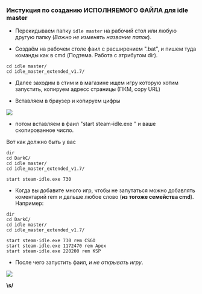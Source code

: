 ### Инстукция по созданию **ИСПОЛНЯЕМОГО ФАЙЛА** для idle master

+ Перекидываем папку `idle master` на рабочий стол или любую другую папку (*Важно не изменять название папок*).

+ Создаём на рабочем столе фаил с расширением ".bat", и пишем туда команды как в cmd (Подтема. Работа с атрибутом dir).

```
cd idle master/
cd idle_master_extended_v1.7/
```
+ Далее заходим в стим и в магазине ищем игру которую хотим запустить, копируем адресс страницы (ПКМ, copy URL)

+ Вставляем в браузер и копируем цифры

<!--фото 1-->
![](https://github.com/Stas-inside/Ready-made_settings_for_Idle-master/blob/main/Pictures/Capture.PNG)

+ потом вставляем в фаил "start steam-idle.exe " и ваше скопированное число.

Вот как должно быть у вас

```
dir
cd DarkC/
cd idle master/
cd idle_master_extended_v1.7/

start steam-idle.exe 730
```

+ Когда вы добавите много игр, чтобы не запутаться можно добавлять коментарий rem и двльше любое слово (**из тогоже семейства cmd**).
Например:
```
dir
cd DarkC/
cd idle master/
cd idle_master_extended_v1.7/

start steam-idle.exe 730 rem CSGO
start steam-idle.exe 1172470 rem Apex
start steam-idle.exe 220200 rem KSP
```

+ После чего запустить фаил, *и не открывать игру*.
<!--фото 2-->
![](https://github.com/Stas-inside/Ready-made_settings_for_Idle-master/blob/main/Pictures/Captu323re.PNG)

**\s/**
